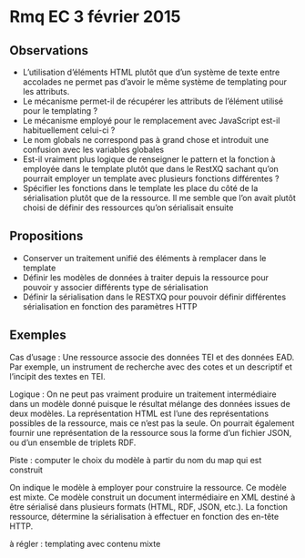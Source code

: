 # Rmq EC 3 février 2015

## Observations
- L’utilisation d’éléments HTML plutôt que d’un système de texte entre accolades ne permet pas d’avoir le même système de templating pour les attributs.
- Le mécanisme permet-il de récupérer les attributs de l’élément utilisé pour le templating ?
- Le mécanisme employé pour le remplacement avec JavaScript est-il habituellement celui-ci ?
- Le nom globals ne correspond pas à grand chose et introduit une confusion avec les variables globales
- Est-il vraiment plus logique de renseigner le pattern et la fonction à employée dans le template plutôt que dans le RestXQ sachant qu’on pourrait employer un template avec plusieurs fonctions différentes ?
- Spécifier les fonctions dans le template les place du côté de la sérialisation plutôt que de la ressource. Il me semble que l’on avait plutôt choisi de définir des ressources qu’on sérialisait ensuite 

## Propositions

- Conserver un traitement unifié des éléments à remplacer dans le template
- Définir les modèles de données à traiter depuis la ressource pour pouvoir y associer différents type de sérialisation
- Définir la sérialisation dans le RESTXQ pour pouvoir définir différentes sérialisation en fonction des paramètres HTTP

## Exemples

Cas d’usage :
Une ressource associe des données TEI et des données EAD. Par exemple, un instrument de recherche avec des cotes et un descriptif et l’incipit des textes en TEI.

Logique :
On ne peut pas vraiment produire un traitement intermédiaire dans un modèle donné puisque le résultat mélange des données issues de deux modèles.
La représentation HTML est l’une des représentations possibles de la ressource, mais ce n’est pas la seule.
On pourrait également fournir une représentation de la ressource sous la forme d’un fichier JSON, ou d’un ensemble de triplets RDF.

Piste : computer le choix du modèle à partir du nom du map qui est construit

On indique le modèle à employer pour construire la ressource. Ce modèle est mixte.
Ce modèle construit un document intermédiaire en XML destiné à être sérialisé dans plusieurs formats (HTML, RDF, JSON, etc.).
La fonction ressource, détermine la sérialisation à effectuer en fonction des en-tête HTTP.

à régler : templating avec contenu mixte
